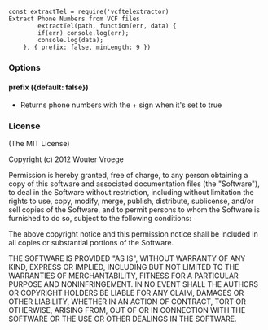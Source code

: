     const extractTel = require('vcftelextractor)
    Extract Phone Numbers from VCF files
    		extractTel(path, function(err, data) {
    		if(err) console.log(err);
    		console.log(data);
    	}, { prefix: false, minLength: 9 })

### Options

#### prefix ({default: false})

- Returns phone numbers with the + sign when it's set to true

### License

(The MIT License)

Copyright (c) 2012 Wouter Vroege

Permission is hereby granted, free of charge, to any person
obtaining a copy of this software and associated documentation
files (the "Software"), to deal in the Software without
restriction, including without limitation the rights to use,
copy, modify, merge, publish, distribute, sublicense, and/or sell
copies of the Software, and to permit persons to whom the
Software is furnished to do so, subject to the following
conditions:

The above copyright notice and this permission notice shall be
included in all copies or substantial portions of the Software.

THE SOFTWARE IS PROVIDED "AS IS", WITHOUT WARRANTY OF ANY KIND,
EXPRESS OR IMPLIED, INCLUDING BUT NOT LIMITED TO THE WARRANTIES
OF MERCHANTABILITY, FITNESS FOR A PARTICULAR PURPOSE AND
NONINFRINGEMENT. IN NO EVENT SHALL THE AUTHORS OR COPYRIGHT
HOLDERS BE LIABLE FOR ANY CLAIM, DAMAGES OR OTHER LIABILITY,
WHETHER IN AN ACTION OF CONTRACT, TORT OR OTHERWISE, ARISING
FROM, OUT OF OR IN CONNECTION WITH THE SOFTWARE OR THE USE OR
OTHER DEALINGS IN THE SOFTWARE.
